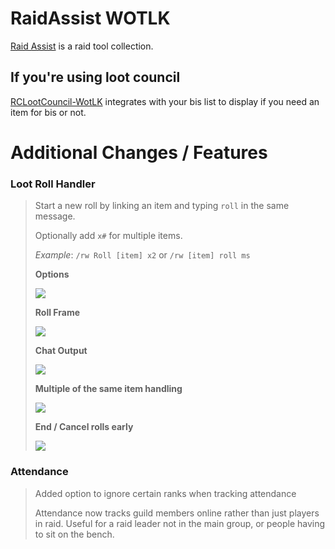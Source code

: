 # RaidAssist WOTLK 

[Raid Assist](https://www.curseforge.com/wow/addons/raid-assist) is a raid tool collection. 

## If you're using loot council 

[RCLootCouncil-WotLK](https://github.com/ajseward/RcLootCouncil-Wotlk) integrates with your bis list to display if you need an item for bis or not.


# Additional Changes / Features

### **Loot Roll Handler**
>Start a new roll by linking an item and typing `roll` in the same message. 
>
>Optionally add `x#` for multiple items. 
>
>*Example*: `/rw Roll [item] x2` or `/rw [item] roll ms`
>
>**Options**
>
>![](https://i.imgur.com/5qdCNuw.png)
>
>**Roll Frame**
>
>![](https://i.imgur.com/3r3xLIl.png)
>
>**Chat Output**
>
>![](https://i.imgur.com/xIZBghF.png)
>
>**Multiple of the same item handling**
>
>![](https://i.imgur.com/Ulju2tm.png)
>
>**End / Cancel rolls early**
>
>![](https://i.imgur.com/GGk5yQz.png)


### Attendance
>Added option to ignore certain ranks when tracking attendance
>
>Attendance now tracks guild members online rather than just players in raid. Useful for a raid leader not in the main group, or people having to sit on the bench.